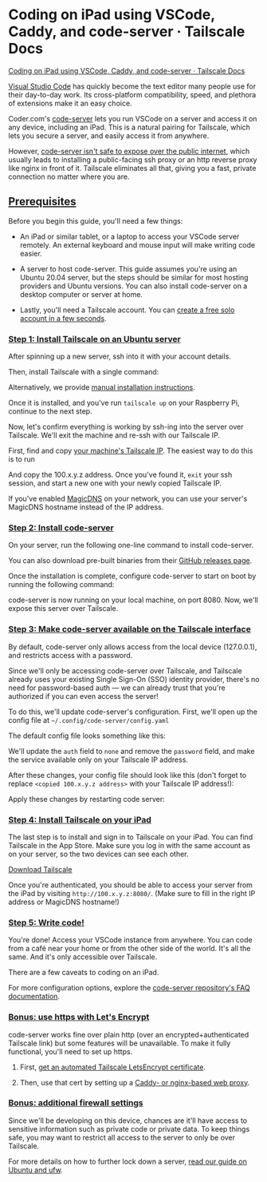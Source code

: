 # Coding on iPad using VSCode, Caddy, and code-server · Tailscale Docs
[Coding on iPad using VSCode, Caddy, and code-server · Tailscale Docs](https://tailscale.com/kb/1166/vscode-ipad#step-4-install-tailscale-on-your-ipad) 

 [Visual Studio Code](https://code.visualstudio.com/) has quickly become the text editor many people use for their day-to-day work. Its cross-platform compatibility, speed, and plethora of extensions make it an easy choice.

Coder.com's [code-server](https://github.com/cdr/code-server) lets you run VSCode on a server and access it on any device, including an iPad. This is a natural pairing for Tailscale, which lets you secure a server, and easily access it from anywhere.

However, [code-server isn't safe to expose over the public internet](https://github.com/coder/code-server/blob/main/docs/guide.md#expose-code-server), which usually leads to installing a public-facing ssh proxy or an http reverse proxy like nginx in front of it. Tailscale eliminates all that, giving you a fast, private connection no matter where you are.

[Prerequisites](#prerequisites)
-------------------------------

Before you begin this guide, you'll need a few things:

*   An iPad or similar tablet, or a laptop to access your VSCode server remotely. An external keyboard and mouse input will make writing code easier.
    
*   A server to host code-server. This guide assumes you're using an Ubuntu 20.04 server, but the steps should be similar for most hosting providers and Ubuntu versions. You can also install code-server on a desktop computer or server at home.
    
*   Lastly, you'll need a Tailscale account. You can [create a free solo account in a few seconds](https://login.tailscale.com/start).
    

### [Step 1: Install Tailscale on an Ubuntu server](#step-1-install-tailscale-on-an-ubuntu-server)

After spinning up a new server, ssh into it with your account details.

Then, install Tailscale with a single command:

Alternatively, we provide [manual installation instructions](https://tailscale.com/download).

Once it is installed, and you've run `tailscale up` on your Raspberry Pi, continue to the next step.

Now, let's confirm everything is working by ssh-ing into the server over Tailscale. We'll exit the machine and re-ssh with our Tailscale IP.

First, find and copy [your machine's Tailscale IP](https://tailscale.com/kb/1033/ip-and-dns-addresses). The easiest way to do this is to run

And copy the 100.x.y.z address. Once you've found it, `exit` your ssh session, and start a new one with your newly copied Tailscale IP.

If you've enabled [MagicDNS](https://tailscale.com/kb/1081/magicdns) on your network, you can use your server's MagicDNS hostname instead of the IP address.

### [Step 2: Install code-server](#step-2-install-code-server)

On your server, run the following one-line command to install code-server.

You can also download pre-built binaries from their [GitHub releases page](https://github.com/cdr/code-server/releases).

Once the installation is complete, configure code-server to start on boot by running the following command:

code-server is now running on your local machine, on port 8080. Now, we'll expose this server over Tailscale.

### [Step 3: Make code-server available on the Tailscale interface](#step-3-make-code-server-available-on-the-tailscale-interface)

By default, code-server only allows access from the local device (127.0.0.1), and restricts access with a password.

Since we'll only be accessing code-server over Tailscale, and Tailscale already uses your existing Single Sign-On (SSO) identity provider, there's no need for password-based auth — we can already trust that you're authorized if you can even access the server!

To do this, we'll update code-server's configuration. First, we'll open up the config file at `~/.config/code-server/config.yaml`

The default config file looks something like this:

We'll update the `auth` field to `none` and remove the `password` field, and make the service available only on your Tailscale IP address.

After these changes, your config file should look like this (don't forget to replace `<copied 100.x.y.z address>` with your Tailscale IP address!):

Apply these changes by restarting code server:

### [Step 4: Install Tailscale on your iPad](#step-4-install-tailscale-on-your-ipad)

The last step is to install and sign in to Tailscale on your iPad. You can find Tailscale in the App Store. Make sure you log in with the same account as on your server, so the two devices can see each other.

[Download Tailscale](https://tailscale.com/download)

Once you're authenticated, you should be able to access your server from the iPad by visiting `http://100.x.y.z:8080/`. (Make sure to fill in the right IP address or MagicDNS hostname!)

### [Step 5: Write code!](#step-5-write-code)

You're done! Access your VSCode instance from anywhere. You can code from a café near your home or from the other side of the world. It's all the same. And it's only accessible over Tailscale.

There are a few caveats to coding on an iPad.

For more configuration options, explore the [code-server repository's FAQ documentation](https://github.com/cdr/code-server/blob/main/docs/FAQ.md).

### [Bonus: use https with Let's Encrypt](#bonus-use-https-with-lets-encrypt)

code-server works fine over plain http (over an encrypted+authenticated Tailscale link) but some features will be unavailable. To make it fully functional, you'll need to set up https.

1.  First, [get an automated Tailscale LetsEncrypt certificate](https://tailscale.com/kb/1153/enabling-https).
    
2.  Then, use that cert by setting up a [Caddy- or nginx-based web proxy](https://coder.com/docs/code-server/latest/guide#using-lets-encrypt-with-nginx).
    

### [Bonus: additional firewall settings](#bonus-additional-firewall-settings)

Since we'll be developing on this device, chances are it'll have access to sensitive information such as private code or private data. To keep things safe, you may want to restrict all access to the server to only be over Tailscale.

For more details on how to further lock down a server, [read our guide on Ubuntu and ufw](https://tailscale.com/kb/1077/secure-server-ubuntu).